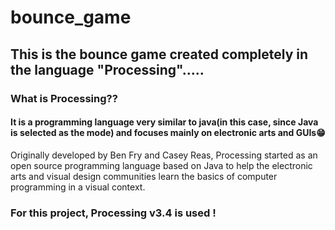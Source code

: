 # bounce_game
## This is the bounce game created completely in the language "Processing".....
### What is Processing??
#### It is a programming language very similar to java(in this case, since Java is selected as the mode) and focuses mainly on electronic arts and GUIs😁
Originally developed by Ben Fry and Casey Reas, Processing started as an open source programming language based on Java to help the electronic arts and visual design communities learn the basics of computer programming in a visual context.

### For this project, Processing v3.4 is used !



